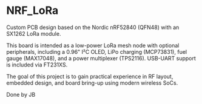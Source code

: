 # NRF_LoRa

Custom PCB design based on the Nordic nRF52840 (QFN48) with an SX1262 LoRa module.

This board is intended as a low-power LoRa mesh node with optional peripherals, including a 0.96" I²C OLED, LiPo charging (MCP73831), fuel gauge (MAX17048), and a power multiplexer (TPS2116). USB-UART support is included via FT231XS.

The goal of this project is to gain practical experience in RF layout, embedded design, and board bring-up using modern wireless SoCs. 

Done by JB

